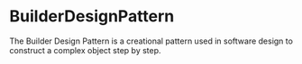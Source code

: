 # BuilderDesignPattern
The Builder Design Pattern is a creational pattern used in software design to construct a complex object step by step.
